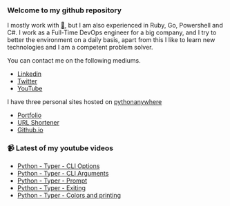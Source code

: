 ### Welcome to my github repository

I mostly work with [:snake:](https://www.python.org/), but I am also experienced in Ruby, Go, Powershell and C#. I work as a Full-Time DevOps engineer for a big company, and I try to better the environment on a daily basis, apart from this I like to learn new technologies and I am a competent problem solver.

You can contact me on the following mediums.
- [Linkedin](https://www.linkedin.com/in/r3ap3rpy)
- [Twitter](https://twitter.com/r3ap3rpy)
- [YouTube](https://www.youtube.com/channel/UC1qkMXH8d2I9DDAtBSeEHqg)

I have three personal sites hosted on [pythonanywhere](https://www.pythonanywhere.com/)
- [Portfolio](http://r3ap3rpy.pythonanywhere.com/)
- [URL Shortener](http://shortenpy.pythonanywhere.com/)
- [Github.io](https://r3ap3rpy.github.io/)

### :video_camera: Latest of my youtube videos
<!-- YOUTUBE:START -->
- [Python - Typer - CLI Options](https://www.youtube.com/watch?v=bGawNxvLMWw)
- [Python - Typer - CLI Arguments](https://www.youtube.com/watch?v=u-xiGfS3OVo)
- [Python - Typer - Prompt](https://www.youtube.com/watch?v=X9L6H871QDo)
- [Python - Typer - Exiting](https://www.youtube.com/watch?v=DWdvbLNpWzs)
- [Python - Typer - Colors and printing](https://www.youtube.com/watch?v=68VrB8Af71k)
<!-- YOUTUBE:END -->

